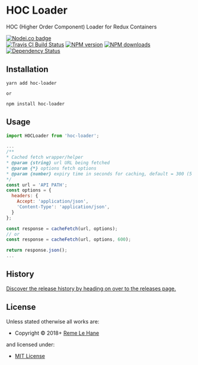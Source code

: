 <!-- TITLE/ -->

<h1>HOC Loader</h1>

<!-- /TITLE -->


<!-- DESCRIPTION/ -->

HOC (Higher Order Component) Loader for Redux Containers

<!-- /DESCRIPTION -->


<!-- BADGES/ -->

<span class="badge-nodeico"><a href="https://www.npmjs.com/package/hoc-loader" title="Nodei.co badge"><img src="https://nodei.co/npm/hoc-loader.png" alt="Nodei.co badge" /></a></span>
<br class="badge-separator" />
<span class="badge-travisci"><a href="http://travis-ci.org/RemeJuan/hoc-loader" title="Check this project's build status on TravisCI"><img src="https://img.shields.io/travis/RemeJuan/hoc-loader/master.svg" alt="Travis CI Build Status" /></a></span>
<span class="badge-npmversion"><a href="https://npmjs.org/package/hoc-loader" title="View this project on NPM"><img src="https://img.shields.io/npm/v/hoc-loader.svg" alt="NPM version" /></a></span>
<span class="badge-npmdownloads"><a href="https://npmjs.org/package/hoc-loader" title="View this project on NPM"><img src="https://img.shields.io/npm/dm/hoc-loader.svg" alt="NPM downloads" /></a></span>
<span class="badge-daviddm"><a href="https://david-dm.org/RemeJuan/hoc-loader" title="View the status of this project's dependencies on DavidDM"><img src="https://img.shields.io/david/RemeJuan/hoc-loader.svg" alt="Dependency Status" /></a></span>

<!-- /BADGES -->


## Installation

```
yarn add hoc-loader

or

npm install hoc-loader
```

## Usage

```javascript
import HOCLoader from 'hoc-loader';

...
/**
* Cached fetch wrapper/helper
* @param {string} url URL being fetched
* @param {*} options fetch options
* @param {number} expiry time in seconds for caching, default = 300 (5 minutes)
*/
const url = 'API PATH';
const options = {
  headers: {
    Accept: 'application/json',
    'Content-Type': 'application/json',
  }
};

const response = cacheFetch(url, options);
// or
const response = cacheFetch(url, options, 600);

return response.json();
...
```

<!-- HISTORY/ -->

<h2>History</h2>

<a href="https://github.com/RemeJuan/hoc-loader/releases">Discover the release history by heading on over to the releases page.</a>

<!-- /HISTORY -->


<!-- LICENSE/ -->

<h2>License</h2>

Unless stated otherwise all works are:

<ul><li>Copyright &copy; 2018+ <a href="reme.lehane@gmail.com) (https://www.remelehane.me">Reme Le Hane</a></li></ul>

and licensed under:

<ul><li><a href="http://spdx.org/licenses/MIT.html">MIT License</a></li></ul>

<!-- /LICENSE -->
